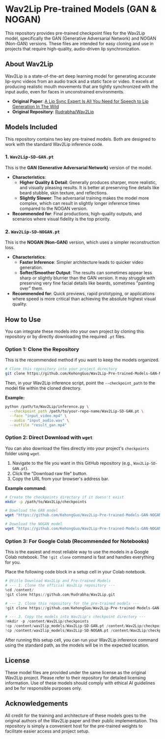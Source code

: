 # Wav2Lip Pre-trained Models (GAN & NOGAN)

This repository provides pre-trained checkpoint files for the Wav2Lip model, specifically the GAN (Generative Adversarial Network) and NOGAN (Non-GAN) versions. These files are intended for easy cloning and use in projects that require high-quality, audio-driven lip synchronization.

## About Wav2Lip

Wav2Lip is a state-of-the-art deep learning model for generating accurate lip-sync videos from an audio track and a static face or video. It excels at producing realistic mouth movements that are tightly synchronized with the input audio, even for faces in unconstrained environments.

- **Original Paper**: [A Lip Sync Expert Is All You Need for Speech to Lip Generation In The Wild](https://arxiv.org/abs/2008.10010)
- **Original Repository**: [Rudrabha/Wav2Lip](https://github.com/Rudrabha/Wav2Lip)

## Models Included

This repository contains two key pre-trained models. Both are designed to work with the standard Wav2Lip inference code.

### 1. `Wav2Lip-SD-GAN.pt`

This is the **GAN (Generative Adversarial Network)** version of the model.

- **Characteristics**:
  - **Higher Quality & Detail**: Generally produces sharper, more realistic, and visually pleasing results. It is better at preserving fine details like beard stubble, skin texture, and reflections.
  - **Slightly Slower**: The adversarial training makes the model more complex, which can result in slightly longer inference times compared to the NOGAN version.
- **Recommended for**: Final productions, high-quality outputs, and scenarios where visual fidelity is the top priority.

### 2. `Wav2Lip-SD-NOGAN.pt`

This is the **NOGAN (Non-GAN)** version, which uses a simpler reconstruction loss.

- **Characteristics**:
  - **Faster Inference**: Simpler architecture leads to quicker video generation.
  - **Softer/Smoother Output**: The results can sometimes appear less sharp or slightly blurrier than the GAN version. It may struggle with preserving very fine facial details like beards, sometimes "painting over" them.
- **Recommended for**: Quick previews, rapid prototyping, or applications where speed is more critical than achieving the absolute highest visual quality.

## How to Use

You can integrate these models into your own project by cloning this repository or by directly downloading the required `.pt` files.

### Option 1: Clone the Repository

This is the recommended method if you want to keep the models organized.

```bash
# Clone this repository into your project directory
git clone https://github.com/KehongGuo/Wav2Lip-Pre-trained-Models-GAN-NOGAN.git
```

Then, in your Wav2Lip inference script, point the `--checkpoint_path` to the model file within the cloned directory.

**Example:**
```bash
python /path/to/Wav2Lip/inference.py \
  --checkpoint_path /path/to/your-repo-name/Wav2Lip-SD-GAN.pt \
  --face "input_video.mp4" \
  --audio "input_audio.wav" \
  --outfile "result_gan.mp4"
```

### Option 2: Direct Download with `wget`

You can also download the files directly into your project's `checkpoints` folder using `wget`.

1.  Navigate to the file you want in this GitHub repository (e.g., `Wav2Lip-SD-GAN.pt`).
2.  Click the "Download raw file" button.
3.  Copy the URL from your browser's address bar.

**Example command:**
```bash
# Create the checkpoints directory if it doesn't exist
mkdir -p /path/to/Wav2Lip/checkpoints

# Download the GAN model
wget "https://github.com/KehongGuo/Wav2Lip-Pre-trained-Models-GAN-NOGAN.git"

# Download the NOGAN model
wget "https://github.com/KehongGuo/Wav2Lip-Pre-trained-Models-GAN-NOGAN.git" -O /path/to/Wav2Lip/checkpoints/Wav2Lip-SD-NOGAN.pt
```

### Option 3: For Google Colab (Recommended for Notebooks)

This is the easiest and most reliable way to use the models in a Google Colab notebook. The `!git clone` command is fast and handles everything for you.

Place the following code block in a setup cell in your Colab notebook.

```python
# @title Download Wav2Lip and Pre-trained Models
# --- 1. Clone the official Wav2Lip repository ---
%cd /content/
!git clone https://github.com/Rudrabha/Wav2Lip.git

# --- 2. Clone this repository for the pre-trained models ---
!git clone https://github.com/KehongGuo/Wav2Lip-Pre-trained-Models-GAN-NOGAN.git

# --- 3. Copy the models into Wav2Lip's checkpoint directory ---
!mkdir -p /content/Wav2Lip/checkpoints
!cp /content/wav2lip_models/Wav2Lip-SD-GAN.pt /content/Wav2Lip/checkpoints/
!cp /content/wav2lip_models/Wav2Lip-SD-NOGAN.pt /content/Wav2Lip/checkpoints/
```

After running this setup cell, you can run your Wav2Lip inference command using the standard path, as the models will be in the expected location.

## License

These model files are provided under the same license as the original Wav2Lip project. Please refer to their repository for detailed licensing information. Use of these models should comply with ethical AI guidelines and be for responsible purposes only.

## Acknowledgements

All credit for the training and architecture of these models goes to the original authors of the Wav2Lip paper and their public implementation. This repository is simply a convenient host for the pre-trained weights to facilitate easier access and project setup.

